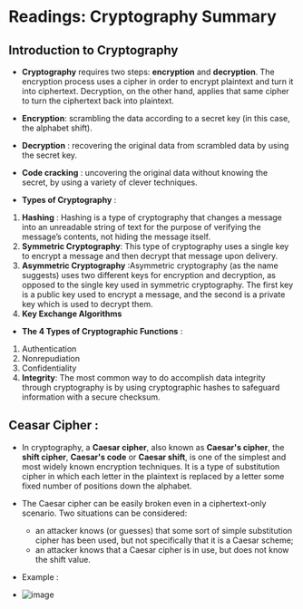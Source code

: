 # Readings: Cryptography Summary
## Introduction to Cryptography
* **Cryptography** requires two steps: **encryption** and **decryption**. The encryption process uses a cipher in order to encrypt plaintext and turn it into ciphertext. Decryption, on the other hand, applies that same cipher to turn the ciphertext back into plaintext.

* **Encryption**: scrambling the data according to a secret key (in this case, the alphabet shift).
* **Decryption** : recovering the original data from scrambled data by using the secret key.
* **Code cracking** : uncovering the original data without knowing the secret, by using a variety of clever techniques.

* **Types of Cryptography** :
1. **Hashing**  : Hashing is a type of cryptography that changes a message into an unreadable string of text for the purpose of verifying the message’s contents, not hiding the message itself.
2. **Symmetric Cryptography**:  This type of cryptography uses a single key to encrypt a message and then decrypt that message upon delivery.
3. **Asymmetric Cryptography** :Asymmetric cryptography (as the name suggests) uses two different keys for encryption and decryption, as opposed to the single key used in symmetric cryptography. The first key is a public key used to encrypt a message, and the second is a private key which is used to decrypt them.
4. **Key Exchange Algorithms** 

* **The 4 Types of Cryptographic Functions** :
1. Authentication
2. Nonrepudiation
3. Confidentiality 
4. **Integrity**: The most common way to do accomplish data integrity through cryptography is by using cryptographic hashes to safeguard information with a secure checksum.

## Ceasar Cipher :
* In cryptography, a **Caesar cipher**, also known as **Caesar's cipher**, the **shift cipher**, **Caesar's code** or **Caesar shift**, is one of the simplest and most widely known encryption techniques. It is a type of substitution cipher in which each letter in the plaintext is replaced by a letter some fixed number of positions down the alphabet.

* The Caesar cipher can be easily broken even in a ciphertext-only scenario. Two situations can be considered:
  - an attacker knows (or guesses) that some sort of simple substitution cipher has been used, but not specifically that it is a Caesar scheme;
  - an attacker knows that a Caesar cipher is in use, but does not know the shift value.

* Example :
- ![image](https://microbit-challenges.readthedocs.io/en/latest/_images/shift.png)

 


